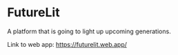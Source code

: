 # FutureLit
A platform that is going to light up upcoming generations.

Link to web app:
https://futurelit.web.app/
